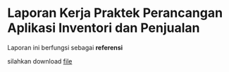 # Laporan Kerja Praktek Perancangan Aplikasi Inventori dan Penjualan

Laporan ini berfungsi sebagai **referensi**

silahkan download [file](https://github.com/ngintul/laporan/releases)
